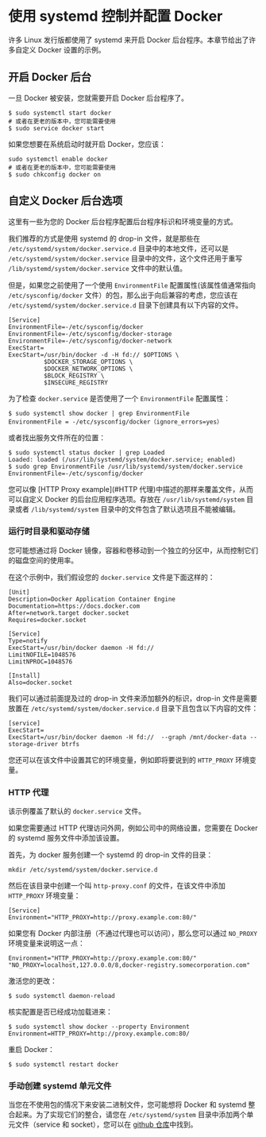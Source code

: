# 使用 systemd 控制并配置 Docker
许多 Linux 发行版都使用了 systemd 来开启 Docker 后台程序。本章节给出了许多自定义 Docker 设置的示例。

## 开启 Docker 后台
一旦 Docker 被安装，您就需要开启 Docker 后台程序了。

```
$ sudo systemctl start docker
# 或者在更老的版本中，您可能需要使用
$ sudo service docker start
```

如果您想要在系统启动时就开启 Docker，您应该：
```
sudo systemctl enable docker
# 或者在更老的版本中，您可能需要使用
$ sudo chkconfig docker on
```
## 自定义 Docker 后台选项
这里有一些为您的 Docker 后台程序配置后台程序标识和环境变量的方式。

我们推荐的方式是使用 systemd 的 drop-in 文件，就是那些在 `/etc/systemd/system/docker.service.d` 目录中的本地文件，还可以是 `/etc/systemd/system/docker.service` 目录中的文件，这个文件还用于重写 `/lib/systemd/system/docker.service` 文件中的默认值。

但是，如果您之前使用了一个使用 `EnvironmentFile` 配置属性(该属性值通常指向 `/etc/sysconfig/docker` 文件）的包，那么出于向后兼容的考虑，您应该在 `/etc/systemd/system/docker.service.d` 目录下创建具有以下内容的文件。
```
[Service]
EnvironmentFile=-/etc/sysconfig/docker
EnvironmentFile=-/etc/sysconfig/docker-storage
EnvironmentFile=-/etc/sysconfig/docker-network
ExecStart=
ExecStart=/usr/bin/docker -d -H fd:// $OPTIONS \
          $DOCKER_STORAGE_OPTIONS \
          $DOCKER_NETWORK_OPTIONS \
          $BLOCK_REGISTRY \
          $INSECURE_REGISTRY
```

为了检查 `docker.service` 是否使用了一个 `EnvironmentFile` 配置属性：
```
$ sudo systemctl show docker | grep EnvironmentFile
EnvironmentFile = -/etc/sysconfig/docker（ignore_errors=yes）
```
或者找出服务文件所在的位置：
```
$ sudo systemctl status docker | grep Loaded
Loaded: loaded (/usr/lib/systemd/system/docker.service; enabled)
$ sudo grep EnvironmentFile /usr/lib/systemd/system/docker.service
EnvironmentFile=-/etc/sysconfig/docker
```

您可以像 [HTTP Proxy example](#HTTP 代理)中描述的那样来覆盖文件，从而可以自定义 Docker 的后台应用程序选项。存放在 `/usr/lib/systemd/system` 目录或者 `/lib/systemd/system` 目录中的文件包含了默认选项且不能被编辑。

### 运行时目录和驱动存储
您可能想通过将 Docker 镜像，容器和卷移动到一个独立的分区中，从而控制它们的磁盘空间的使用率。

在这个示例中，我们假设您的 `docker.service` 文件是下面这样的：
```
[Unit]
Description=Docker Application Container Engine
Documentation=https://docs.docker.com
After=network.target docker.socket
Requires=docker.socket

[Service]
Type=notify
ExecStart=/usr/bin/docker daemon -H fd://
LimitNOFILE=1048576
LimitNPROC=1048576

[Install]
Also=docker.socket
```

我们可以通过前面提及过的 drop-in 文件来添加额外的标识，drop-in 文件是需要放置在 `/etc/systemd/system/docker.service.d` 目录下且包含以下内容的文件：
```
[service]
ExecStart=
ExecStart=/usr/bin/docker daemon -H fd://  --graph /mnt/docker-data --storage-driver btrfs
```

您还可以在该文件中设置其它的环境变量，例如即将要说到的 `HTTP_PROXY` 环境变量。

### HTTP 代理
该示例覆盖了默认的 `docker.service` 文件。

如果您需要通过 HTTP 代理访问外网，例如公司中的网络设置，您需要在 Docker 的 systemd 服务文件中添加该设置。

首先，为 docker 服务创建一个 systemd 的 drop-in 文件的目录：
```
mkdir /etc/systemd/system/docker.service.d
``` 

然后在该目录中创建一个叫 `http-proxy.conf` 的文件，在该文件中添加 `HTTP_PROXY` 环境变量：
```
[Service]
Environment="HTTP_PROXY=http://proxy.example.com:80/"
```

如果您有 Docker 内部注册（不通过代理也可以访问），那么您可以通过 `NO_PROXY` 环境变量来说明这一点：
```
Environment="HTTP_PROXY=http://proxy.example.com:80/" "NO_PROXY=localhost,127.0.0.0/8,docker-registry.somecorporation.com"
```

激活您的更改：
```
$ sudo systemctl daemon-reload
```

核实配置是否已经成功加载进来：
```
$ sudo systemctl show docker --property Environment
Environment=HTTP_PROXY=http://proxy.example.com:80/
```

重启 Docker：
```
$ sudo systemctl restart docker
```

### 手动创建 systemd 单元文件
当您在不使用包的情况下来安装二进制文件，您可能想将 Docker 和 systemd 整合起来。为了实现它们的整合，请您在 `/etc/systemd/system` 目录中添加两个单元文件（service 和 socket），您可以在 [github 仓库](https://github.com/docker/docker/tree/master/contrib/init/systemd)中找到。
